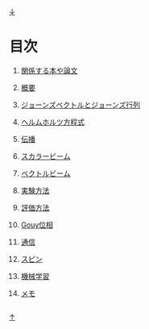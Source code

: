 [↓](#under)

<a id="top"></a>
---

# 目次

1. [関係する本や論文](https://github.com/sk0ik/Vector_Beam_Paper_List/blob/main/README.md)

2. [概要](https://github.com/sk0ik/Vector_Beam/blob/main/file/Introduction.md)

3. [ジョーンズベクトルとジョーンズ行列](https://github.com/sk0ik/Vector_Beam/blob/main/file/Jones_vector_Jones_matrix.md)

4. [ヘルムホルツ方程式](https://github.com/sk0ik/Vector_Beam/blob/main/file/Helmholtz_equation.md)

5. [伝播](https://github.com/sk0ik/Vector_Beam/blob/main/file/Propagation.md)

6. [スカラービーム](https://github.com/sk0ik/Vector_Beam/blob/main/file/Scalar_beam.md)

7. [ベクトルビーム](https://github.com/sk0ik/Vector_Beam/blob/main/file/Vector_beam.md)

8. [実験方法](https://github.com/sk0ik/Vector_Beam/blob/main/file/Experiment.md)

9. [評価方法](https://github.com/sk0ik/Vector_Beam/blob/main/file/Evaluation.md)

10. [Gouy位相](https://github.com/sk0ik/Vector_Beam/blob/main/file/Gouy_phase.md)

11. [通信](https://github.com/sk0ik/Vector_Beam/blob/main/file/Communication.md)

12. [スピン](https://github.com/sk0ik/Vector_Beam/blob/main/file/Spin.md)

13. [機械学習](https://github.com/sk0ik/Vector_Beam/blob/main/file.Machine_learning.md)

14. [メモ](https://github.com/sk0ik/Vector_Beam/blob/main/file/Draft.md)

<a id="under"></a>
---

[↑](#top)
